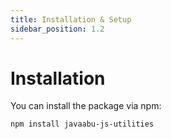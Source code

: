 ```yaml
---
title: Installation & Setup
sidebar_position: 1.2
---
```


# Installation
You can install the package via npm:

```bash
npm install javaabu-js-utilities
```
